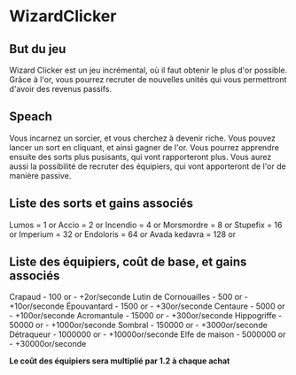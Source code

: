 # WizardClicker

## But du jeu

Wizard Clicker est un jeu incrémental, où il faut obtenir le plus d'or possible.
Grâce à l'or, vous pourrez recruter de nouvelles unités qui vous permettront d'avoir des revenus passifs.

## Speach

Vous incarnez un sorcier, et vous cherchez à devenir riche.
Vous pouvez lancer un sort en cliquant, et ainsi gagner de l'or.
Vous pourrez apprendre ensuite des sorts plus pusisants, qui vont rapporteront plus.
Vous aurez aussi la possibilité de recruter des équipiers, qui vont apporteront de l'or de manière passive.

## Liste des sorts et gains associés

Lumos = 1 or
Accio = 2 or
Incendio = 4 or
Morsmordre = 8 or
Stupefix = 16 or
Imperium = 32 or
Endoloris = 64 or
Avada kedavra = 128 or

## Liste des équipiers, coût de base, et gains associés

Crapaud - 100 or - +2or/seconde
Lutin de Cornouailles - 500 or - +10or/seconde
Épouvantard - 1500 or - +30or/seconde
Centaure - 5000 or - +100or/seconde
Acromantule - 15000 or - +300or/seconde
Hippogriffe - 50000 or - +1000or/seconde
Sombral - 150000 or - +3000or/seconde
Détraqueur - 1000000 or - +10000or/seconde
Elfe de maison - 5000000 or - +30000or/seconde

__Le coût des équipiers sera multiplié par 1.2 à chaque achat__
